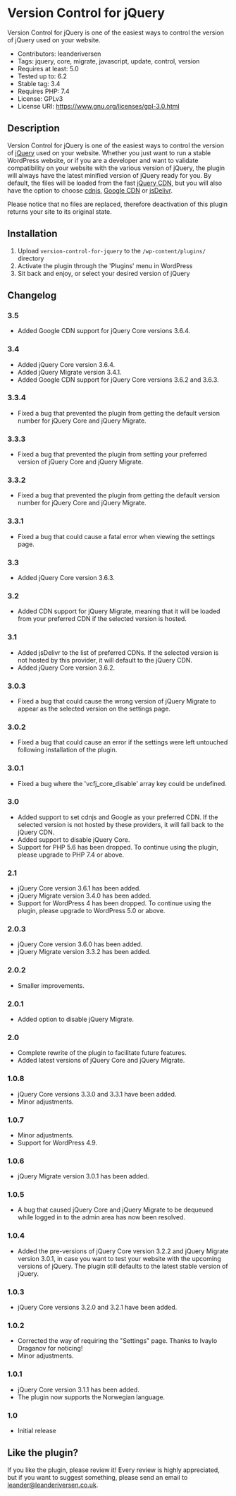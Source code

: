 # Version Control for jQuery
Version Control for jQuery is one of the easiest ways to control the version of jQuery used on your website.

- Contributors: leanderiversen
- Tags: jquery, core, migrate, javascript, update, control, version
- Requires at least: 5.0
- Tested up to: 6.2
- Stable tag: 3.4
- Requires PHP: 7.4
- License: GPLv3
- License URI: https://www.gnu.org/licenses/gpl-3.0.html

## Description
Version Control for jQuery is one of the easiest ways to control the version of [jQuery](https://jquery.com/) used on your website. Whether you just want to run a stable WordPress website, or if you are a developer and want to validate compatibility on your website with the various version of jQuery, the plugin will always have the latest minified version of jQuery ready for you. By default, the files will be loaded from the fast [jQuery CDN](https://releases.jquery.com/), but you will also have the option to choose [cdnjs](https://cdnjs.com/), [Google CDN](https://developers.google.com/speed/libraries) or [jsDelivr](https://www.jsdelivr.com/).

Please notice that no files are replaced, therefore deactivation of this plugin returns your site to its original state.

## Installation
1. Upload `version-control-for-jquery` to the `/wp-content/plugins/` directory
2. Activate the plugin through the 'Plugins' menu in WordPress
3. Sit back and enjoy, or select your desired version of jQuery

## Changelog
### 3.5
* Added Google CDN support for jQuery Core versions 3.6.4.

### 3.4
* Added jQuery Core version 3.6.4.
* Added jQuery Migrate version 3.4.1.
* Added Google CDN support for jQuery Core versions 3.6.2 and 3.6.3.

### 3.3.4
* Fixed a bug that prevented the plugin from getting the default version number for jQuery Core and jQuery Migrate.

### 3.3.3
* Fixed a bug that prevented the plugin from setting your preferred version of jQuery Core and jQuery Migrate.

### 3.3.2
* Fixed a bug that prevented the plugin from getting the default version number for jQuery Core and jQuery Migrate.

### 3.3.1
* Fixed a bug that could cause a fatal error when viewing the settings page.

### 3.3
* Added jQuery Core version 3.6.3.

### 3.2
* Added CDN support for jQuery Migrate, meaning that it will be loaded from your preferred CDN if the selected version is hosted.

### 3.1
* Added jsDelivr to the list of preferred CDNs. If the selected version is not hosted by this provider, it will default to the jQuery CDN.
* Added jQuery Core version 3.6.2.

### 3.0.3
* Fixed a bug that could cause the wrong version of jQuery Migrate to appear as the selected version on the settings page.

### 3.0.2
* Fixed a bug that could cause an error if the settings were left untouched following installation of the plugin.

### 3.0.1
* Fixed a bug where the 'vcfj_core_disable' array key could be undefined.

### 3.0
* Added support to set cdnjs and Google as your preferred CDN. If the selected version is not hosted by these providers, it will fall back to the jQuery CDN.
* Added support to disable jQuery Core.
* Support for PHP 5.6 has been dropped. To continue using the plugin, please upgrade to PHP 7.4 or above.

### 2.1
* jQuery Core version 3.6.1 has been added.
* jQuery Migrate version 3.4.0 has been added.
* Support for WordPress 4 has been dropped. To continue using the plugin, please upgrade to WordPress 5.0 or above.

### 2.0.3
* jQuery Core version 3.6.0 has been added.
* jQuery Migrate version 3.3.2 has been added.

### 2.0.2
* Smaller improvements.

### 2.0.1
* Added option to disable jQuery Migrate.

### 2.0
* Complete rewrite of the plugin to facilitate future features.
* Added latest versions of jQuery Core and jQuery Migrate.

### 1.0.8
* jQuery Core versions 3.3.0 and 3.3.1 have been added.
* Minor adjustments.

### 1.0.7
* Minor adjustments.
* Support for WordPress 4.9.

### 1.0.6
* jQuery Migrate version 3.0.1 has been added.

### 1.0.5
* A bug that caused jQuery Core and jQuery Migrate to be dequeued while logged in to the admin area has now been resolved.

### 1.0.4
* Added the pre-versions of jQuery Core version 3.2.2 and jQuery Migrate version 3.0.1, in case you want to test your website with the upcoming versions of jQuery. The plugin still defaults to the latest stable version of jQuery.

### 1.0.3
* jQuery Core versions 3.2.0 and 3.2.1 have been added.

### 1.0.2
* Corrected the way of requiring the "Settings" page. Thanks to Ivaylo Draganov for noticing!
* Minor adjustments.

### 1.0.1
* jQuery Core version 3.1.1 has been added.
* The plugin now supports the Norwegian language.

### 1.0
* Initial release

## Like the plugin?
If you like the plugin, please review it! Every review is highly appreciated, but if you want to suggest something, please send an email to leander@leanderiversen.co.uk.
